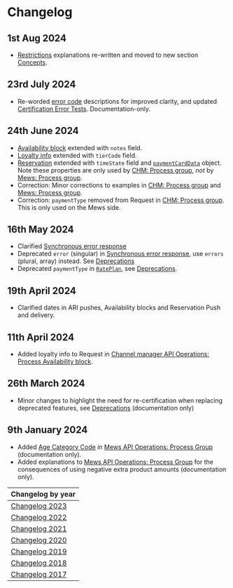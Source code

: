 # Changelog

## 1st Aug 2024

* [Restrictions](../concepts/restrictions.md) explanations re-written and moved to new section [Concepts](../concepts/README.md).

## 23rd July 2024

* Re-worded [error code](../guidelines/responses.md#error-codes) descriptions for improved clarity, and updated [Certification Error Tests](../certification/README.md#error-tests). Documentation-only.

## 24th June 2024

* [Availability block](/channel-manager-operations/availabilityBlock.md#availability-block) extended with `notes` field.
* [Loyalty info](/mews-operations/reservations.md#loyalty-info) extended with `tierCode` field.
* [Reservation](/mews-operations/reservations.md#reservation) extended with `timeState` field and [`paymentCardData`](/mews-operations/reservations.md#payment-card-data) object. Note these properties are only used by [CHM: Process group](/channel-manager-operations/reservations.md#process-group), _not_ by [Mews: Process group](/mews-operations/reservations.md#process-group).
* Correction: Minor corrections to examples in [CHM: Process group](/channel-manager-operations/reservations.md#process-group) and [Mews: Process group](/mews-operations/reservations.md#process-group).
* Correction: `paymentType` removed from Request in [CHM: Process group](/channel-manager-operations/reservations.md#process-group). This is only used on the Mews side.

## 16th May 2024

* Clarified [Synchronous error response](../guidelines/responses.md#synchronous-error-response)
* Deprecated `error` (singular) in [Synchronous error response](../guidelines/responses.md#synchronous-error-response), use `errors` (plural, array) instead. See [Deprecations](../deprecations/README.md)
* Deprecated `paymentType` in [`RatePlan`](../mews-operations/configuration.md#rate-plan), see [Deprecations](../deprecations/README.md).

## 19th April 2024

* Clarified dates in ARI pushes, Availability blocks and Reservation Push and delivery.

## 11th April 2024

* Added loyalty info to Request in [Channel manager API Operations: Process Availability block](../channel-manager-operations/availabilityBlock.md#availability-block).
  
## 26th March 2024

* Minor changes to highlight the need for re-certification when replacing deprecated features, see [Deprecations](../deprecations/README.md) (documentation only)

## 9th January 2024

* Added [Age Category Code](../mews-operations/reservations.md#age-category-code) in [Mews API Operations: Process Group](../mews-operations/reservations.md#process-group) (documentation only).
* Added explanations to [Mews API Operations: Process Group](../mews-operations/reservations.md#process-group) for the consequences of using negative extra product amounts (documentation only).

| Changelog by year |
| :-- |
| [Changelog 2023](changelog2023.md) |
| [Changelog 2022](changelog2022.md) |
| [Changelog 2021](changelog2021.md) |
| [Changelog 2020](changelog2020.md) |
| [Changelog 2019](changelog2019.md) |
| [Changelog 2018](changelog2018.md) |
| [Changelog 2017](changelog2017.md) |
